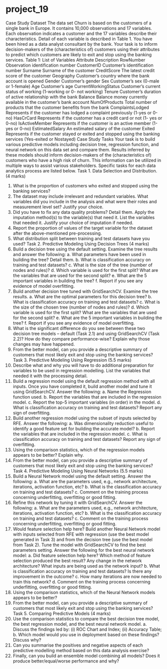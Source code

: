 # project_19

Case Study Dataset
The data set Churn is based on the customers of a single bank in Europe. It
contains 10,000 observations and 17 variables. Each observation indicates a
customer and the 17 variables describe their characteristics. Detail of each variable
is described in Table 1. You have been hired as a data analyst consultant by the
bank. Your task is to inform decision-makers of the (characteristics of) customers
using their attributes to predict which customers are likely to exit and stop using the
banking services.
Table 1: List of Variables
Attribute Description
RowNumber Observation identification number
CustomerID Customer’s identification number
Surname Surname of the customer
CreditScore The latest credit score of the customer
Geography Customer’s country where the bank account is opened
Gender Customer’s gender
Sex Customer’s sex (0-male or 1-female)
Age Customer’s age
CurrentWorkingStatus Customer’s current status of working (1-working or 0-
not working)
Tenure Customer’s duration of active relationship with the bank
Balance Balance money currently available in the customer’s
bank account
NumOfProducts Total number of products that the customer benefits
from the bank
ComplaintsLodged Represents if the customer has lodged a complaint
previously (1-yes or 0-no)
HasCrCard Represents if the customer has a credit card or not (1-
yes or 0-no)
IsActiveMember Represents if the customer is an active member (1-yes
or 0-no)
EstimatedSalary An estimated salary of the customer
Exited Represents if the customer stayed or exited and
stopped using the banking services (Yes-exited or Nostayed)
Case Study Tasks
Your task is to build various predictive models including decision tree, regression
function, and neural network on this data set and compare them. Results inferred by
these models should inform decision-makers of the (characteristics of) customers
who have a high risk of churn. This information can be utilized in multiple ways to
assist various stakeholders.
Specific tasks for each data analytics process are listed below.
Task 1. Data Selection and Distribution. (4 marks)
1. What is the proportion of customers who exited and stopped using the
banking services?
2. The dataset may include irrelevant and redundant variables. What
variables did you include in the analysis and what were their roles and
measurement level set? Justify your choice.
3. Did you have to fix any data quality problems? Detail them.
Apply the imputation method(s) to the variable(s) that need it. List the
variables that needed it. Justify your choice of imputation if needed.
4. Report the proportion of values of the target variable for the dataset after
the above-mentioned pre-processing.
5. What distribution split between training and test datasets have you
used?
Task 2. Predictive Modeling Using Decision Trees (4 marks)
1. Build a decision tree using the default setting. Examine the tree results and
answer the following:
a. What parameters have been used in building the tree? Detail them.
b. What is classification accuracy on training and test datasets?
c. What is the size of the tree (number of nodes and rules)?
d. Which variable is used for the first split? What are the variables that
are used for the second split?
e. What are the 5 important variables in building the tree?
f. Report if you see any evidence of model overfitting.
2. Build another decision tree tuned with GridSearchCV. Examine the tree
results.
a. What are the optimal parameters for this decision tree?
b. What is classification accuracy on training and test datasets?
c. What is the size of the chosen tree (number of nodes and rules)?
d. Which variable is used for the first split? What are the variables that
are used for the second split?
e. What are the 5 important variables in building the tree?
f. Report if you see any evidence of model overfitting.
3. What is the significant difference do you see between these two decision tree
models – default (Task 2.1) and using GridSearchCV (Task 2.2)? How do they
compare performance-wise? Explain why those changes may have happened.
4. From the better model, can you provide a descriptive summary of customers
that most likely exit and stop using the banking services? 
Task 3. Predictive Modeling Using Regression (5.5 marks)
1. Describe what and why you will have to do additional preparation for variables
to be used in regression modelling. List the variables that needed it with the
processing detail.
2. Build a regression model using the default regression method with all
inputs. Once you have completed it, build another model and tune it using
GridSearchCV. Answer the following:
a. Name the Regression function used.
b. Report the variables that are included in the regression model.
c. Report the top-5 important variables (in order) in the model.
d. What is classification accuracy on training and test datasets? Report
any sign of overfitting.
3. Build another regression model using the subset of inputs selected by RFE.
Answer the following:
a. Was dimensionality reduction useful to identify a good feature set for
building the accurate model?
b. Report the variables that are included in the regression model.
c. What is classification accuracy on training and test datasets? Report
any sign of overfitting.
4. Using the comparison statistics, which of the regression models appears to
be better? Explain why.
5. From the better model, can you provide a descriptive summary of customers
that most likely exit and stop using the banking services?
Task 4. Predictive Modeling Using Neural Networks (5.5 marks)
1. Build a Neural Network model using the default setting. Answer the
following:
a. What are the parameters used, e.g., network architecture, iterations,
activation function, etc?
b. What is the classification accuracy on training and test datasets?
c. Comment on the training process concerning underfitting, overfitting
or good fitting.
2. Refine this network by tuning it with GridSearchCV. Answer the
following:
a. What are the parameters used, e.g., network architecture, iterations,
activation function, etc?
b. What is the classification accuracy on training and test datasets?
c. Comment on the training process concerning underfitting, overfitting
or good fitting.
3. Would feature selection help here? Build another Neural Network model
with inputs selected from RFE with regression (use the best model
generated in Task 3) and from the decision tree (use the best model
from Task 2). Tune the model with GridSearchCV to find the best
parameters setting. Answer the following for the best neural network
model:
a. Did feature selection help here? Which method of feature selection
produced the best result? Any change in the network architecture?
What inputs are being used as the network input?
b. What is classification accuracy on training and test datasets? Is there
any improvement in the outcome?
c. How many iterations are now needed to train this network?
d. Comment on the training process concerning underfitting, overfitting
or good fitting.
4. Using the comparison statistics, which of the Neural Network models
appears to be better?
5. From the better model, can you provide a descriptive summary of
customers that most likely exit and stop using the banking services?
Task 5. Comparing Predictive Models (4 marks)
1. Use the comparison statistics to compare the best decision tree model, the
best regression model, and the best neural network model.
a. Discuss the findings led by:
(i) ROC Chart and Index;
(ii) Accuracy Table;
b. Which model would you use in deployment based on these findings?
Discuss why?
2. Can you summarise the positives and negative aspects of each predictive
modelling method based on this data analysis exercise?
3. Finally, can you build an ensemble model combining all models? Does it
produce better/equal/worse performance and why? 
